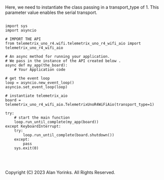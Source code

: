 Here, we need to instantiate the class passing in a transport_type of 1. 
This parameter value enables the serial transport.

```angular2html

import sys
import asyncio

# IMPORT THE API
from telemetrix_uno_r4.wifi.telemetrix_uno_r4_wifi_aio import telemetrix_uno_r4_wifi_aio

# An async method for running your application.
# We pass in the instance of the API created below .
async def my_app(the_board):
    # Your Application code

# get the event loop
loop = asyncio.new_event_loop()
asyncio.set_event_loop(loop)

# instantiate telemetrix_aio
board = telemetrix_uno_r4_wifi_aio.TelemetrixUnoR4WiFiAio(transport_type=1)

try:
    # start the main function
    loop.run_until_complete(my_app(board))
except KeyboardInterrupt:
    try:
        loop.run_until_complete(board.shutdown())
    except:
        pass
    sys.exit(0)

```

<br>
<br>

Copyright (C) 2023 Alan Yorinks. All Rights Reserved.